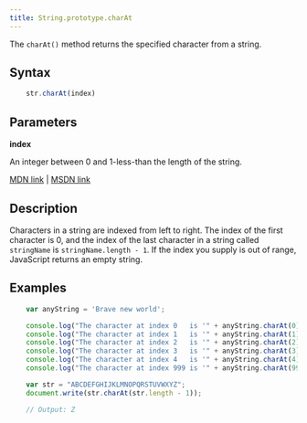 ```yaml
---
title: String.prototype.charAt
---
```

The `charAt()` method returns the specified character from a string.

## Syntax

```js
    str.charAt(index)
```

## Parameters

**index**

An integer between 0 and 1-less-than the length of the string.

<a href='https://developer.mozilla.org/en-US/docs/Web/JavaScript/Reference/Global_Objects/String/charAt' target='_blank' rel='nofollow'>MDN link</a> | <a href='https://msdn.microsoft.com/en-us/LIBRary/65zt5h10%28v=vs.94%29.aspx' target='_blank' rel='nofollow'>MSDN link</a>

## Description

Characters in a string are indexed from left to right. The index of the first character is 0, and the index of the last character in a string called `stringName` is `stringName.length - 1`. If the index you supply is out of range, JavaScript returns an empty string.

## Examples

```js
    var anyString = 'Brave new world';

    console.log("The character at index 0   is '" + anyString.charAt(0)   + "'"); // 'B'
    console.log("The character at index 1   is '" + anyString.charAt(1)   + "'"); // 'r'
    console.log("The character at index 2   is '" + anyString.charAt(2)   + "'"); // 'a'
    console.log("The character at index 3   is '" + anyString.charAt(3)   + "'"); // 'v'
    console.log("The character at index 4   is '" + anyString.charAt(4)   + "'"); // 'e'
    console.log("The character at index 999 is '" + anyString.charAt(999) + "'"); // ''

    var str = "ABCDEFGHIJKLMNOPQRSTUVWXYZ";
    document.write(str.charAt(str.length - 1));

    // Output: Z
```
